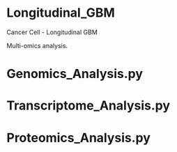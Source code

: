 # Longitudinal_GBM
Cancer Cell - Longitudinal GBM

Multi-omics analysis.

# Genomics_Analysis.py  

# Transcriptome_Analysis.py  

# Proteomics_Analysis.py
